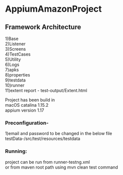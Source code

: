 # AppiumAmazonProject

Framework Architecture
----------------------------------

1)Base</br>
2)Listener</br>
3)Screens</br>
4)TestCases</br>
5)Utility</br>
6)Logs</br>
7)apks</br>
8)properties</br>
9)testdata</br>
10)runner</br>
11)extent report -  test-output/Extent.html </br>



Project has been build in</br>
macOS catalina 1.15.2 </br>
appium version 1.17 </br>


### Preconfiguration-
1)email and password to be changed in the below file </br>
testData-/src/test/resources/testdata </br>

### Running:
project can be run from runner-testng.xml</br>
or from maven root path using mvn clean test command

